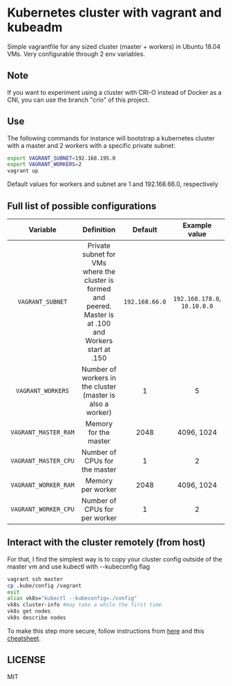 # Kubernetes cluster with vagrant and kubeadm

Simple vagrantfile for any sized cluster (master + workers) in Ubuntu 18.04 VMs. Very configurable through 2 env variables.

## Note

If you want to experiment using a cluster with CRI-O instead of Docker as a CNI, you can use the branch "crio" of this project.

## Use

The following commands for instance will bootstrap a kubernetes cluster with a master and 2 workers with a specific private subnet:
```sh
export VAGRANT_SUBNET=192.168.195.0 
export VAGRANT_WORKERS=2 
vagrant up
```
Default values for workers and subnet are 1 and 192.168.66.0, respectively

## Full list of possible configurations

| Variable        | Definition           | Default  | Example value |
| :-------------: |:-------------:| :-----:|:------:|
| `VAGRANT_SUBNET`| Private subnet for VMs where the cluster is formed and peered. <br> Master is at .100 and Workers start at .150 | `192.168.66.0` |`192.168.178.0`, `10.10.0.0`|
| `VAGRANT_WORKERS`      | Number of workers in the cluster (master is also a worker)      |   1 | 5|
| `VAGRANT_MASTER_RAM` | Memory for the master      |    2048 | 4096, 1024 |
| `VAGRANT_MASTER_CPU` | Number of CPUs for the master      |    1 | 2 |
| `VAGRANT_WORKER_RAM` | Memory per worker      |    2048 | 4096, 1024 |
| `VAGRANT_WORKER_CPU` | Number of CPUs for per worker      |    1 | 2 |


## Interact with the cluster remotely (from host)

For that, I find the simplest way is to copy your cluster config outside of the master vm and use kubectl with --kubeconfig flag
```sh
vagrant ssh master
cp .kube/config /vagrant
exit
alias vk8s="kubectl --kubeconfig=./config"
vk8s cluster-info #may take a while the first time
vk8s get nodes
vk8s describe nodes
```
To make this step more secure, follow instructions from [here](https://kubernetes.io/docs/tasks/access-application-cluster/configure-access-multiple-clusters/) and this [cheatsheet](https://kubernetes.io/docs/reference/kubectl/cheatsheet/#kubectl-context-and-configuration).

## LICENSE
MIT
